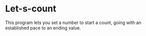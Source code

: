# Let-s-count
This program lets you set a number to start a count, going with an established pace to an ending value.
